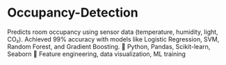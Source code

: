 # Occupancy-Detection
Predicts room occupancy using sensor data (temperature, humidity, light, CO₂). Achieved 99% accuracy with models like Logistic Regression, SVM, Random Forest, and Gradient Boosting.  📌 Python, Pandas, Scikit-learn, Seaborn 📌 Feature engineering, data visualization, ML training

